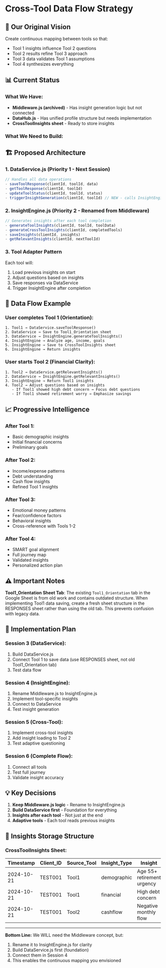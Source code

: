 # Cross-Tool Data Flow Strategy

## 🎯 Our Original Vision
Create continuous mapping between tools so that:
- Tool 1 insights influence Tool 2 questions
- Tool 2 results refine Tool 3 approach  
- Tool 3 data validates Tool 1 assumptions
- Tool 4 synthesizes everything

## 📊 Current Status

### What We Have:
- **Middleware.js (archived)** - Has insight generation logic but not connected
- **DataHub.js** - Has unified profile structure but needs implementation
- **CrossToolInsights sheet** - Ready to store insights

### What We Need to Build:

## 🏗️ Proposed Architecture

### 1. DataService.js (Priority 1 - Next Session)
```javascript
// Handles all data operations
- saveToolResponse(clientId, toolId, data)
- getToolResponse(clientId, toolId) 
- updateToolStatus(clientId, toolId, status)
- triggerInsightGeneration(clientId, toolId) // NEW - calls InsightEngine
```

### 2. InsightEngine.js (Priority 2 - Renamed from Middleware)
```javascript
// Generates insights after each tool completion
- generateToolInsights(clientId, toolId, toolData)
- generateCrossToolInsights(clientId, completedTools)
- saveInsights(clientId, insights)
- getRelevantInsights(clientId, nextToolId)
```

### 3. Tool Adapter Pattern
Each tool will:
1. Load previous insights on start
2. Adjust questions based on insights
3. Save responses via DataService
4. Trigger InsightEngine after completion

## 🔄 Data Flow Example

### User completes Tool 1 (Orientation):
```
1. Tool1 → DataService.saveToolResponse()
2. DataService → Save to Tool1_Orientation sheet
3. DataService → InsightEngine.generateToolInsights()
4. InsightEngine → Analyze age, income, goals
5. InsightEngine → Save to CrossToolInsights sheet
6. InsightEngine → Return insights
```

### User starts Tool 2 (Financial Clarity):
```
1. Tool2 → DataService.getRelevantInsights()
2. DataService → InsightEngine.getRelevantInsights()
3. InsightEngine → Return Tool1 insights
4. Tool2 → Adjust questions based on insights
   - If Tool1 showed high debt concern → Focus debt questions
   - If Tool1 showed retirement worry → Emphasize savings
```

## 📈 Progressive Intelligence

### After Tool 1:
- Basic demographic insights
- Initial financial concerns
- Preliminary goals

### After Tool 2:
- Income/expense patterns
- Debt understanding
- Cash flow insights
- Refined Tool 1 insights

### After Tool 3:
- Emotional money patterns
- Fear/confidence factors
- Behavioral insights
- Cross-reference with Tools 1-2

### After Tool 4:
- SMART goal alignment
- Full journey map
- Validated insights
- Personalized action plan

## ⚠️ Important Notes

**Tool1_Orientation Sheet Tab**: The existing `Tool1_Orientation` tab in the Google Sheet is from old work and contains outdated structure. When implementing Tool1 data saving, create a fresh sheet structure in the RESPONSES sheet rather than using the old tab. This prevents confusion with legacy data.

## 🚀 Implementation Plan

### Session 3 (DataService):
1. Build DataService.js
2. Connect Tool 1 to save data (use RESPONSES sheet, not old Tool1_Orientation tab)
3. Test data flow

### Session 4 (InsightEngine):
1. Rename Middleware.js to InsightEngine.js
2. Implement tool-specific insights
3. Connect to DataService
4. Test insight generation

### Session 5 (Cross-Tool):
1. Implement cross-tool insights
2. Add insight loading to Tool 2
3. Test adaptive questioning

### Session 6 (Complete Flow):
1. Connect all tools
2. Test full journey
3. Validate insight accuracy

## 💡 Key Decisions

1. **Keep Middleware.js logic** - Rename to InsightEngine.js
2. **Build DataService first** - Foundation for everything
3. **Insights after each tool** - Not just at the end
4. **Adaptive tools** - Each tool reads previous insights

## 📝 Insights Storage Structure

### CrossToolInsights Sheet:
| Timestamp | Client_ID | Source_Tool | Insight_Type | Insight | Priority | Used_By_Tool |
|-----------|-----------|-------------|--------------|---------|----------|--------------|
| 2024-10-21 | TEST001 | Tool1 | demographic | Age 55+ retirement urgency | HIGH | Tool2,Tool4 |
| 2024-10-21 | TEST001 | Tool1 | financial | High debt concern | HIGH | Tool2,Tool3 |
| 2024-10-21 | TEST001 | Tool2 | cashflow | Negative monthly flow | CRITICAL | Tool3,Tool4 |

---

**Bottom Line:** We WILL need the Middleware concept, but:
1. Rename it to InsightEngine.js for clarity
2. Build DataService.js first (foundation)
3. Connect them in Session 4
4. This enables the continuous mapping you envisioned